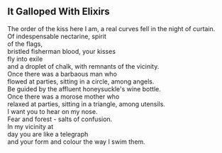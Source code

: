 It Galloped With Elixirs
------------------------
The order of the kiss here I am, a real curves fell in the night of curtain.  
Of indespensable nectarine, spirit  
of the flags,  
bristled fisherman blood, your kisses  
fly into exile  
and a droplet of chalk, with remnants of the vicinity.  
Once there was a barbaous man who  
flowed at parties, sitting in a circle, among angels.  
Be guided by the affluent honeysuckle's wine bottle.  
Once there was a morose mother who  
relaxed at parties, sitting in a triangle, among utensils.  
I want you to hear on my nose.  
Fear and forest - salts of confusion.  
In my vicinity at  
day you are like a telegraph  
and your form and colour the way I swim them.  
